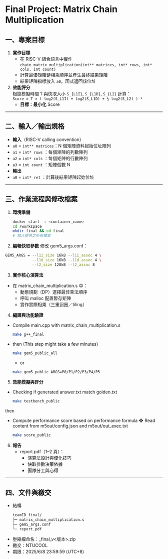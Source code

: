 # Final Project: Matrix Chain Multiplication

## 一、專案目標

1. **實作目標**
   - 在 RISC-V 組合語言中實作  
     `chain_matrix_multiplication(int** matrices, int* rows, int* cols, int count)`
   - 計算最優矩陣鏈相乘順序並產生最終結果矩陣
   - 結果矩陣指標放入 `a0`，函式返回該位址
2. **效能評分**  
   根據模擬時間 `T` 與快取大小 `S_{L1I}`, `S_{L1D}`, `S_{L2}` 計算：  
    `Score = T × ( log2(S_L1I) + log2(S_L1D) + ½ log2(S_L2) )⁻¹`
   - **目標：最小化** Score

---

## 二、輸入／輸出規格

- **輸入**（RISC-V calling convention）
- `a0` = `int** matrices`：N 個矩陣資料起始位址陣列
- `a1` = `int* rows` ：每個矩陣的列數陣列
- `a2` = `int* cols` ：每個矩陣的行數陣列
- `a3` = `int count` ：矩陣個數 N
- **輸出**
- `a0` = `int* ret` ：計算後結果矩陣起始位址

---

## 三、作業流程與修改檔案

1. **環境準備**
   ```bash
   docker start -i <container_name>
   cd /workspace
   mkdir final && cd final
   # 放入提供之所有檔案
   ```
2. **編輯快取參數**
   修改 gem5_args.conf：

```bash
GEM5_ARGS = --l1i_size 16kB --l1i_assoc 4 \
            --l1d_size 16kB --l1d_assoc 4 \
            --l2_size 128kB --l2_assoc 8
```

3. **實作核心演算法**

- 在 matrix_chain_multiplication.s 中：
  - 動態規劃（DP）選擇最佳乘法順序
  - 呼叫 malloc 配置暫存矩陣
  - 實作實際相乘（三重迴圈／tiling）

4. **編譯與功能驗證**

- Compile main.cpp with matrix_chain_multiplication.s

  ```bash
  make g++_final
  ```

- then (This step might take a few minutes)

  ```bash
  make gem5_public_all
  ```

  - or

  ```bash
  make gem5_public ARGS=P0/P1/P2/P3/P4/P5
  ```

5. **效能模擬與評分**

- Checking if generated answer.txt match golden.txt

  ```bash
  make testbench_public
  ```

then

- Compute performance score based on performance formula
  ❖ Read content from m5out/config.json and m5out/out_exec.txt

  ```bash
  make score_public
  ```

6. **報告**
   - report.pdf（1–2 頁）：
     - 演算法設計與優化技巧
     - 快取參數決策依據
     - 團隊分工與心得

---

## 四、文件與繳交

- 結構
  ```bash
  teamID_final/
  ├─ matrix_chain_multiplication.s
  ├─ gem5_args.conf
  └─ report.pdf
  ```
- 壓縮檔命名：<teamID>\_final_v<版本>.zip
- 繳交：NTUCOOL
- 期限：2025/6/8 23:59:59 (UTC+8)
